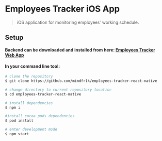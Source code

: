 # Employees Tracker iOS App

> iOS application for monitoring employees' working schedule.

## Setup
#### Backend can be downloaded and installed from here: [Employees Tracker Web App](https://github.com/mindfr1k/employees-tracker-web-app)

#### In your command line tool:

``` bash
# clone the repository
$ git clone https://github.com/mindfr1k/employees-tracker-react-native.git

# change directory to current repository location
$ cd employees-tracker-react-native

# install dependencies
$ npm i

#install cocoa pods dependencies
$ pod install

# enter development mode
$ npm start
```
